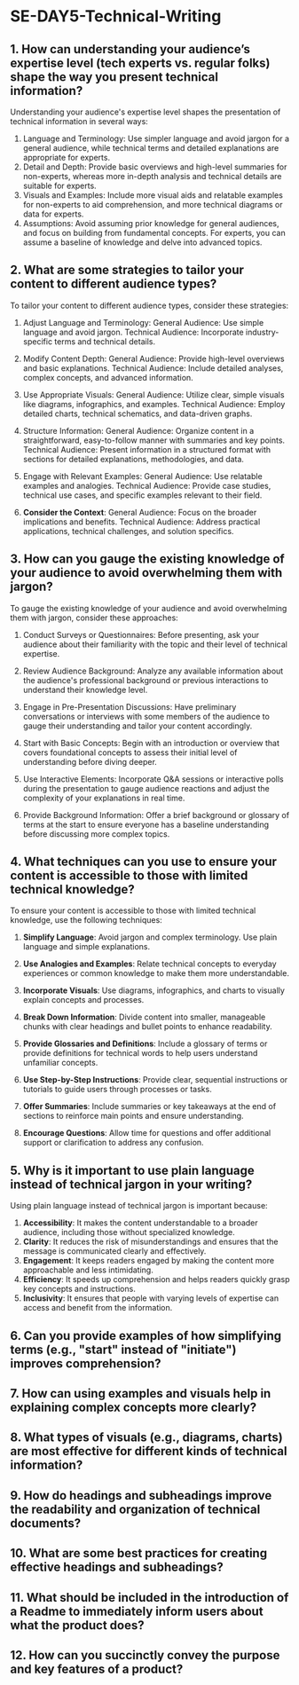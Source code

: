 # SE-DAY5-Technical-Writing
## 1. How can understanding your audience’s expertise level (tech experts vs. regular folks) shape the way you present technical information?
Understanding your audience's expertise level shapes the presentation of technical information in several ways:

1. Language and Terminology: Use simpler language and avoid jargon for a general audience, while technical terms and detailed explanations are appropriate for experts.
2. Detail and Depth: Provide basic overviews and high-level summaries for non-experts, whereas more in-depth analysis and technical details are suitable for experts.
3. Visuals and Examples: Include more visual aids and relatable examples for non-experts to aid comprehension, and more technical diagrams or data for experts.
4. Assumptions: Avoid assuming prior knowledge for general audiences, and focus on building from fundamental concepts. For experts, you can assume a baseline of knowledge and delve into advanced topics.
## 2. What are some strategies to tailor your content to different audience types?
To tailor your content to different audience types, consider these strategies:

1. Adjust Language and Terminology:
   General Audience: Use simple language and avoid jargon.
   Technical Audience: Incorporate industry-specific terms and technical details.

2. Modify Content Depth:
   General Audience: Provide high-level overviews and basic explanations.
   Technical Audience: Include detailed analyses, complex concepts, and advanced information.

3. Use Appropriate Visuals:
   General Audience: Utilize clear, simple visuals like diagrams, infographics, and examples.
   Technical Audience: Employ detailed charts, technical schematics, and data-driven graphs.

4. Structure Information:
   General Audience: Organize content in a straightforward, easy-to-follow manner with summaries and key points.
   Technical Audience: Present information in a structured format with sections for detailed explanations, methodologies, and data.

5. Engage with Relevant Examples:
   General Audience: Use relatable examples and analogies.
   Technical Audience: Provide case studies, technical use cases, and specific examples relevant to their field.

6. **Consider the Context**:
   General Audience: Focus on the broader implications and benefits.
   Technical Audience: Address practical applications, technical challenges, and solution specifics.
## 3. How can you gauge the existing knowledge of your audience to avoid overwhelming them with jargon?
To gauge the existing knowledge of your audience and avoid overwhelming them with jargon, consider these approaches:

1. Conduct Surveys or Questionnaires:
   Before presenting, ask your audience about their familiarity with the topic and their level of technical expertise.

2. Review Audience Background:
   Analyze any available information about the audience's professional background or previous interactions to understand their knowledge level.

3. Engage in Pre-Presentation Discussions:
   Have preliminary conversations or interviews with some members of the audience to gauge their understanding and tailor your content accordingly.

4. Start with Basic Concepts:
   Begin with an introduction or overview that covers foundational concepts to assess their initial level of understanding before diving deeper.

5. Use Interactive Elements:
   Incorporate Q&A sessions or interactive polls during the presentation to gauge audience reactions and adjust the complexity of your explanations in real time.

6. Provide Background Information:
   Offer a brief background or glossary of terms at the start to ensure everyone has a baseline understanding before discussing more complex topics.
## 4. What techniques can you use to ensure your content is accessible to those with limited technical knowledge?
To ensure your content is accessible to those with limited technical knowledge, use the following techniques:

1. **Simplify Language**:
   Avoid jargon and complex terminology. Use plain language and simple explanations.

2. **Use Analogies and Examples**:
   Relate technical concepts to everyday experiences or common knowledge to make them more understandable.

3. **Incorporate Visuals**:
   Use diagrams, infographics, and charts to visually explain concepts and processes.

4. **Break Down Information**:
   Divide content into smaller, manageable chunks with clear headings and bullet points to enhance readability.

5. **Provide Glossaries and Definitions**:
   Include a glossary of terms or provide definitions for technical words to help users understand unfamiliar concepts.

6. **Use Step-by-Step Instructions**:
   Provide clear, sequential instructions or tutorials to guide users through processes or tasks.

7. **Offer Summaries**:
   Include summaries or key takeaways at the end of sections to reinforce main points and ensure understanding.

8. **Encourage Questions**:
   Allow time for questions and offer additional support or clarification to address any confusion.
## 5. Why is it important to use plain language instead of technical jargon in your writing?
Using plain language instead of technical jargon is important because:

1. **Accessibility**: It makes the content understandable to a broader audience, including those without specialized knowledge.
2. **Clarity**: It reduces the risk of misunderstandings and ensures that the message is communicated clearly and effectively.
3. **Engagement**: It keeps readers engaged by making the content more approachable and less intimidating.
4. **Efficiency**: It speeds up comprehension and helps readers quickly grasp key concepts and instructions.
5. **Inclusivity**: It ensures that people with varying levels of expertise can access and benefit from the information.
## 6. Can you provide examples of how simplifying terms (e.g., "start" instead of "initiate") improves comprehension?
## 7. How can using examples and visuals help in explaining complex concepts more clearly?
## 8. What types of visuals (e.g., diagrams, charts) are most effective for different kinds of technical information?
## 9. How do headings and subheadings improve the readability and organization of technical documents?
## 10. What are some best practices for creating effective headings and subheadings?
## 11. What should be included in the introduction of a Readme to immediately inform users about what the product does?
## 12. How can you succinctly convey the purpose and key features of a product?
